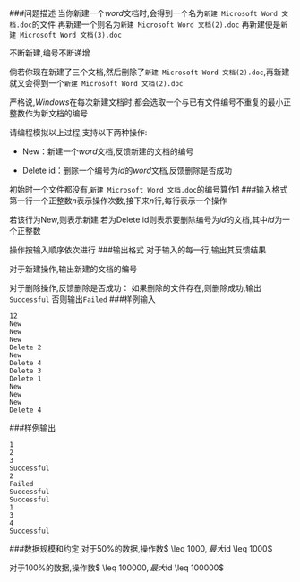 ###问题描述
当你新建一个$word$文档时,会得到一个名为`新建 Microsoft Word 文档.doc`的文件
再新建一个则名为`新建 Microsoft Word 文档(2).doc`
再新建便是`新建 Microsoft Word 文档(3).doc`

不断新建,编号不断递增

倘若你现在新建了三个文档,然后删除了`新建 Microsoft Word 文档(2).doc`,再新建就又会得到一个`新建 Microsoft Word 文档(2).doc`

严格说,$Windows$在每次新建文档时,都会选取一个与已有文件编号不重复的最小正整数作为新文档的编号

请编程模拟以上过程,支持以下两种操作:

+ $\text{New}$：新建一个$word$文档,反馈新建的文档的编号

+ $\text{Delete id}$：删除一个编号为$id$的$word$文档,反馈删除是否成功

初始时一个文件都没有,`新建 Microsoft Word 文档.doc`的编号算作$1$
###输入格式
第一行一个正整数$n$表示操作次数,接下来$n$行,每行表示一个操作

若该行为$\text{New}$,则表示新建
若为$\text{Delete id}$则表示要删除编号为$id$的文档,其中$id$为一个正整数

操作按输入顺序依次进行
###输出格式
对于输入的每一行,输出其反馈结果

对于新建操作,输出新建的文档的编号

对于删除操作,反馈删除是否成功：
如果删除的文件存在,则删除成功,输出`Successful`
否则输出`Failed`
###样例输入
```
12
New
New
New
Delete 2
New
Delete 4
Delete 3
Delete 1
New
New
New
Delete 4
```
###样例输出
```
1
2
3
Successful
2
Failed
Successful
Successful
1
3
4
Successful
```
###数据规模和约定
对于$50\%$的数据,操作数$ \leq 1000$,最大$id \leq 1000$

对于$100\%$的数据,操作数$ \leq 100000$,最大$id \leq 100000$